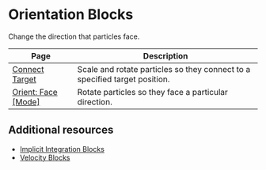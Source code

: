 # Orientation Blocks

Change the direction that particles face.

| **Page** | **Description** |
| --- | --- |
| [Connect Target](Block-ConnectTarget.md) | Scale and rotate particles so they connect to a specified target position. |
| [Orient: Face [Mode]](Block-Orient.md) | Rotate particles so they face a particular direction. |

## Additional resources

- [Implicit Integration Blocks](Implicit.md)
- [Velocity Blocks](Velocity.md)

